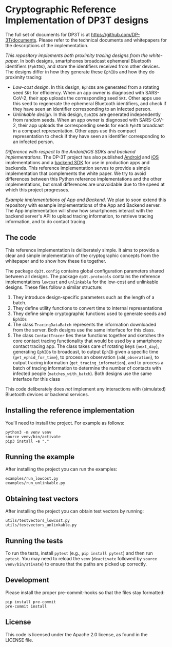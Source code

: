 # Cryptographic Reference Implementation of DP3T designs

The full set of documents for DP3T is at <https://github.com/DP-3T/documents>.
Please refer to the technical documents and whitepapers for the descriptions
of the implementation.

*This repository implements both proximity tracing designs from the
white-paper.* In both designs, smartphones broadcast ephemeral Bluetooth
identifiers (`EphID`s), and store the identifiers received from other devices.
The designs differ in how they generate these `EphID`s and how they do proximity
tracing:

 * *Low-cost design*. In this design, `EphID`s are generated from a rotating
   seed `SKt` for efficiency. When an app owner is diagnosed with SARS-CoV-2,
   their app uploads the corresponding seed `SKt`. Other apps use this seed to
   regenerate the ephemeral Bluetooth identifiers, and check if they have seen
   an identifier corresponding to an infected person.
 * *Unlinkable design*. In this design, `EphID`s are generated independently
   from random seeds. When an app owner is diagnosed with SARS-CoV-2, their app
   uploads the corresponding seeds for each `EphID` broadcast in a compact
   representation. Other apps use this compact representation to check if they
   have seen an identifier corresponding to an infected person.
 
*Difference with respect to the Andoid/iOS SDKs and backend implementations.*
The DP-3T project has also published
[Android](https://github.com/DP-3T/dp3t-sdk-android) and
[iOS](https://github.com/DP-3T/dp3t-sdk-ios) implementations and a [backend
SDK](https://github.com/DP-3T/dp3t-sdk-backend) for use in production apps and
backends. This reference implementation serves to provide a simple
implementation that complements the white paper. We try to avoid differences
between this Python reference implementations and the other implementations, but
small differences are unavoidable due to the speed at which this project
progresses.

*Example implementations of App and Backend.* We plan to soon extend this
repository with example implementations of the App and Backend server. The App
implementation will show how smartphones interact with the backend server's API
to upload tracing information, to retrieve tracing information, and to do
contact tracing.

## The code

This reference implementation is deliberately simple. It aims to provide a clear
and simple implementation of the cryptographic concepts from the whitepaper and
to show how these tie together.

The package `dp3t.config` contains global configuration parameters shared
between all designs. The package `dp3t.protocols` contains the reference
implementations `lowcost` and `unlinkable` for the low-cost and unlinkable
designs. These files follow a similar structure:

 1. They introduce design-specific parameters such as the length of a batch.
 2. They define utility functions to convert time to internal representations
 2. They define simple cryptographic functions used to generate seeds and `EphIDs`
 3. The class `TracingDataBatch` represents the information downloaded from the
    server. Both designs use the same interface for this class.
 3. The class `ContactTracer` ties these functions together and sketches the
    core contact tracing functionality that would be used by a smartphone
    contact tracing app. The class takes care of rotating keys (`next_day`),
    generating `EphID`s to broadcast, to output `EphID` given a specific time
    (`get_ephid_for_time`), to process an observation (`add_obseration`), to
    output tracing information (`get_tracing_information`), and to process a
    batch of tracing information to determine the number of contacts with
    infected people (`matches_with_batch`). Both designs use the same interface
    for this class
    
This code deliberately does _not_ implement any interactions with (simulated)
Bluetooth devices or backend services.
    
## Installing the reference implementation

You'll need to install the project. For example as follows:

```
python3 -m venv venv
source venv/bin/activate
pip3 install -e "."
```

## Running the example

After installing the project you can run the examples:

```
examples/run_lowcost.py
examples/run_unlinkable.py
```

## Obtaining test vectors

After installing the project you can obtain test vectors by running:

```
utils/testvectors_lowcost.py
utils/testvectors_unlinkable.py
```

## Running the tests

To run the tests, install `pytest` (e.g., `pip install pytest`) and then run
`pytest`. You may need to reload the `venv` (`deactivate` followed by `source
venv/bin/ativate`) to ensure that the paths are picked up correctly.

## Development

Please install the proper pre-commit-hooks so that the files stay formatted:

```
pip install pre-commit
pre-commit install
```

## License

This code is licensed under the Apache 2.0 license, as found in the LICENSE
file.
